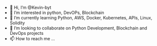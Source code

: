 - 👋 Hi, I’m @Kevin-byt
- 👀 I’m interested in python, DevOPs, Blockchain
- 🌱 I’m currently learning Python, AWS, Docker, Kubernetes, APIs, Linux, Solidity
- 💞️ I’m looking to collaborate on Python Development, Blockchain and DevOps projects
- 📫 How to reach me ...

<!---
Kevin-byt/Kevin-byt is a ✨ special ✨ repository because its `README.md` (this file) appears on your GitHub profile.
You can click the Preview link to take a look at your changes.
--->
